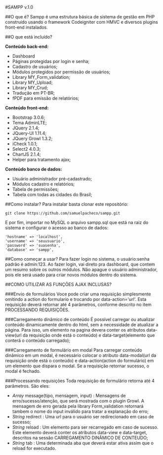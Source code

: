 #SAMPP v.1.0

##O que é?
Sampp é uma estrutura básica de sistema de gestão em PHP construído usando o framework Codeigniter com HMVC e diversos plugins front-end instalados.

##O que está incluído?

**Conteúdo back-end:**
- Dashboard
- Páginas protegidas por login e senha;
- Cadastro de usuários;
- Módulos protegidos por permissão de usuários;
- Library MY_Form_validation;
- Library MY_Upload;
- Library MY_Crud;
- Tradução em PT-BR;
- fPDF para emissão de relatórios;

**Conteúdo front-end:**
- Bootstrap 3.0.6;
- Tema AdminLTE;
- JQuery 2.1.4;
- JQuery-UI 1.11.4;
- JQuery Growl 1.3.2;
- iCheck 1.0.1;
- Select2 4.0.3;
- ChartJS 2.1.4;
- Helper para tratamento ajax;

**Conteúdo banco de dados:**
- Usuário administrador pré-cadastrado;
- Módulos cadastro e relatórios;
- Tabela de permissões;
- Tabela com todas as cidades do Brasil;

##Como instalar?
Para instalar basta clonar este repositório:
	
```
git clone https://github.com/samuelpacheco/sampp.git
```

E por fim, importar no MySQL o arquivo sampp.sql que está na raiz do sistema e configurar o acesso ao banco de dados:
  
```
'hostname' => 'localhost',
'username' => 'seuusuario',
'password' => 'suasenha',
'database' => 'sampp',
```

##Como começar a usar?
Para fazer login no sistema, o usuário:senha padrão é admin:123. Ao fazer login, vai direto pra dashboard, que contem um resumo sobre os outros módulos. Não apague o usuário administrador, pois ele será usado para criar novos módulos dentro do sistema.

##COMO UTILIZAR AS FUNÇÕES AJAX INCLUSAS?	

###Envio de formulários
Voce pode criar uma requisição simplesmente omitindo a action do formulario e trocando por data-action='url'. Esta requisição deverá retornar até 4 parâmetros, conforme descrito no item PROCESSANDO REQUISIÇÕES.

###Carregamento dinâmico de conteúdo
É possível carregar ou atualizar conteúdo dinamicamente dentro do html, sem a necessidade de atualizar a página. Para isso, um elemento na pagina devera conter os atributos data-view(url da requisição onde está o conteúdo) e data-target(elemento que conterá o conteúdo carregado);

###Carregamento de formulário em modal
Para carregar conteúdo dinâmico em um modal, é necessário colocar o atributo data-modal(url da requisição onde está o conteúdo) e data-action(action do formulário) em um elemento que dispara o modal. Se a requisição retornar sucesso, o modal é fechado.
	
###Processando requisições
Toda requisição de formulário retorna até 4 parâmetros. São eles:
- *Array* message(tipo, mensagem, input) : Mensagens de erro/sucesso/atenção, que será mostrada com o plugin Growl. A mensagem de erro gerada pela library Form_validation retornará tambem o nome do input inválido para tratar a explanação do erro;
- *String* redirect : Uma url para o usuário ser redirecionado em caso de sucesso;
- *String* reload : Um elemento para ser recarregado em caso de sucesso. Este elemento deverá conter os atributos data-view e data-target, descritos na sessão CARREGAMENTO DINÂMICO DE CONTEUDO;
- *String* tab : Uma determinada aba que deverá estar ativa assim que o reload for executado.

